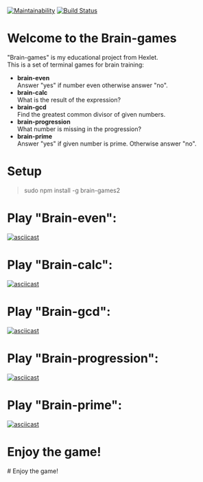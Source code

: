 [![Maintainability](https://api.codeclimate.com/v1/badges/1f1015d5784defeba2bb/maintainability)](https://codeclimate.com/github/KEvalle/project-lvl1-s462/maintainability)
[![Build Status](https://travis-ci.org/KEvalle/project-lvl1-s462.svg?branch=master)](https://travis-ci.org/KEvalle/project-lvl1-s462)
# Welcome to the Brain-games
"Brain-games" is my educational project from Hexlet.  
This is a set of terminal games for brain training:
- **brain-even**  
Answer "yes" if number even otherwise answer "no".
- **brain-calc**  
What is the result of the expression?
- **brain-gcd**  
Find the greatest common divisor of given numbers.
- **brain-progression**  
What number is missing in the progression?
- **brain-prime**  
Answer "yes" if given number is prime. Otherwise answer "no".

# Setup
>sudo npm install -g brain-games2

# Play "Brain-even":
[![asciicast](https://asciinema.org/a/GgM9qXfzg9AKFjXEMD3tC40Yv.svg)](https://asciinema.org/a/GgM9qXfzg9AKFjXEMD3tC40Yv)

# Play "Brain-calc":
[![asciicast](https://asciinema.org/a/KKiDz58VOZrDyGqms21vPgTM7.svg)](https://asciinema.org/a/KKiDz58VOZrDyGqms21vPgTM7)

# Play "Brain-gcd":
[![asciicast](https://asciinema.org/a/njnmyYkVKMA0ocajeVq6prQs1.svg)](https://asciinema.org/a/njnmyYkVKMA0ocajeVq6prQs1)

# Play "Brain-progression":
[![asciicast](https://asciinema.org/a/t7Cl7AYQDkviGIGqgfa5S3KTF.svg)](https://asciinema.org/a/t7Cl7AYQDkviGIGqgfa5S3KTF)

# Play "Brain-prime":
[![asciicast](https://asciinema.org/a/BKwEyfOuEdfCISFlBm2b3RPvY.svg)](https://asciinema.org/a/BKwEyfOuEdfCISFlBm2b3RPvY)

# Enjoy the game!
<p align="justify">
  # Enjoy the game!</p>

